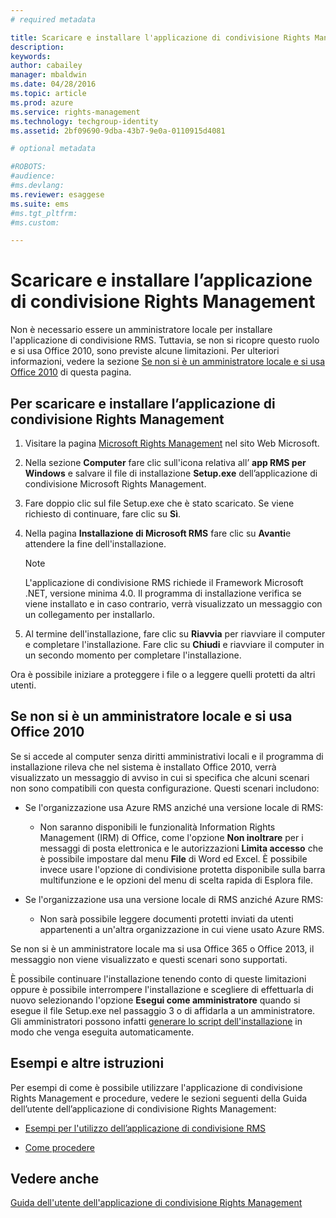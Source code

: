 ```yaml
---
# required metadata

title: Scaricare e installare l'applicazione di condivisione Rights Management | Azure RMS
description:
keywords:
author: cabailey
manager: mbaldwin
ms.date: 04/28/2016
ms.topic: article
ms.prod: azure
ms.service: rights-management
ms.technology: techgroup-identity
ms.assetid: 2bf09690-9dba-43b7-9e0a-0110915d4081

# optional metadata

#ROBOTS:
#audience:
#ms.devlang:
ms.reviewer: esaggese
ms.suite: ems
#ms.tgt_pltfrm:
#ms.custom:

---
```


# Scaricare e installare l’applicazione di condivisione Rights Management
Non è necessario essere un amministratore locale per installare l'applicazione di condivisione RMS. Tuttavia, se non si ricopre questo ruolo e si usa Office 2010, sono previste alcune limitazioni. Per ulteriori informazioni, vedere la sezione [Se non si è un amministratore locale e si usa Office 2010](#if-you-are-not-a-local-administrator-and-use-office-2010) di questa pagina.

## Per scaricare e installare l’applicazione di condivisione Rights Management

1.  Visitare la pagina [Microsoft Rights Management](http://go.microsoft.com/fwlink/?LinkId=303970) nel sito Web Microsoft.

2.  Nella sezione **Computer** fare clic sull'icona relativa all’ **app RMS per Windows** e salvare il file di installazione **Setup.exe** dell’applicazione di condivisione Microsoft Rights Management.

3.  Fare doppio clic sul file Setup.exe che è stato scaricato. Se viene richiesto di continuare, fare clic su **Sì**.

4.  Nella pagina **Installazione di Microsoft RMS** fare clic su **Avanti**e attendere la fine dell'installazione.

    > [!NOTE]
    > L'applicazione di condivisione RMS richiede il Framework Microsoft .NET, versione minima 4.0. Il programma di installazione verifica se viene installato e in caso contrario, verrà visualizzato un messaggio con un collegamento per installarlo.

5.  Al termine dell'installazione, fare clic su **Riavvia** per riavviare il computer e completare l'installazione. Fare clic su **Chiudi** e riavviare il computer in un secondo momento per completare l'installazione.

Ora è possibile iniziare a proteggere i file o a leggere quelli protetti da altri utenti.

## Se non si è un amministratore locale e si usa Office 2010
Se si accede al computer senza diritti amministrativi locali e il programma di installazione rileva che nel sistema è installato Office 2010, verrà visualizzato un messaggio di avviso in cui si specifica che alcuni scenari non sono compatibili con questa configurazione. Questi scenari includono:

-   Se l'organizzazione usa Azure RMS anziché una versione locale di RMS:

    -   Non saranno disponibili le funzionalità Information Rights Management (IRM) di Office, come l'opzione **Non inoltrare** per i messaggi di posta elettronica e le autorizzazioni **Limita accesso** che è possibile impostare dal menu **File** di Word ed Excel. È possibile invece usare l'opzione di condivisione protetta disponibile sulla barra multifunzione e le opzioni del menu di scelta rapida di Esplora file.

-   Se l'organizzazione usa una versione locale di RMS anziché Azure RMS:

    -   Non sarà possibile leggere documenti protetti inviati da utenti appartenenti a un'altra organizzazione in cui viene usato Azure RMS.

Se non si è un amministratore locale ma si usa Office 365 o Office 2013, il messaggio non viene visualizzato e questi scenari sono supportati.

È possibile continuare l'installazione tenendo conto di queste limitazioni oppure è possibile interrompere l'installazione e scegliere di effettuarla di nuovo selezionando l'opzione **Esegui come amministratore** quando si esegue il file Setup.exe nel passaggio 3 o di affidarla a un amministratore. Gli amministratori possono infatti [generare lo script dell'installazione](sharing-app-admin-guide.md#automatic-deployment-for-the-microsoft-rights-management-sharing-application) in modo che venga eseguita automaticamente.

## Esempi e altre istruzioni
Per esempi di come è possibile utilizzare l'applicazione di condivisione Rights Management e procedure, vedere le sezioni seguenti della Guida dell’utente dell’applicazione di condivisione Rights Management:

-   [Esempi per l'utilizzo dell’applicazione di condivisione RMS](sharing-app-user-guide.md#examples-for-using-the-rms-sharing-application)

-   [Come procedere](sharing-app-user-guide.md##what-do-you-want-to-do-)

## Vedere anche
[Guida dell'utente dell'applicazione di condivisione Rights Management](sharing-app-user-guide.md)



<!--HONumber=Apr16_HO3-->


